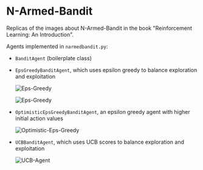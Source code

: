 # N-Armed-Bandit

Replicas of the images about N-Armed-Bandit in the book "Reinforcement Learning: An Introduction".

Agents implemented in `narmedbandit.py`:

- `BanditAgent` (boilerplate class)

- `EpsGreedyBanditAgent`, which uses epsilon greedy to balance exploration and exploitation

  ![Eps-Greedy](/Users/simone/Documents/programming/narmedbandit/plots/epsilon_greedy_avg_reward.png)

  ![Eps-Greedy](/Users/simone/Documents/programming/narmedbandit/plots/epsilon_greedy_accuracy.png)

- `OptimisticEpsGreedyBanditAgent`, an epsilon greedy agent with higher initial action values

  ![Optimistic-Eps-Greedy](/Users/simone/Documents/programming/narmedbandit/plots/optimistic_epsilon_greedy_accuracy.png)

- `UCBBanditAgent`, which uses UCB scores to balance exploration and exploitation

  ![UCB-Agent](/Users/simone/Documents/programming/narmedbandit/plots/ucb_avg_reward.png)